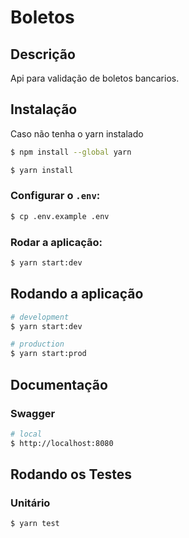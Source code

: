 # Boletos

## Descrição

Api para validação de boletos bancarios.

## Instalação

Caso não tenha o yarn instalado

```bash
$ npm install --global yarn
```

```bash
$ yarn install
```

### Configurar o `.env`:

```bash
$ cp .env.example .env
```

### Rodar a aplicação:

```bash
$ yarn start:dev
```

## Rodando a aplicação

```bash
# development
$ yarn start:dev

# production
$ yarn start:prod
```

## Documentação

### Swagger

```bash
# local
$ http://localhost:8080
```

## Rodando os Testes

### Unitário

```bash
$ yarn test
```

